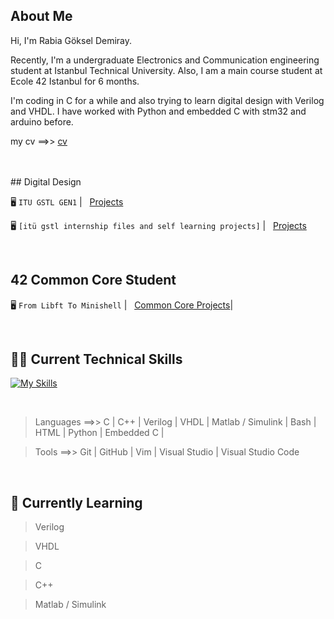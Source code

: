 ## About Me
Hi, I'm Rabia Göksel Demiray. 

Recently, I'm a undergraduate Electronics and Communication engineering student at Istanbul Technical University. Also, I am a main course student at Ecole 42 Istanbul for 6 months. 

I'm coding in C for a while and also trying to learn digital design with Verilog and VHDL. I have worked with Python and embedded C with stm32 and arduino before.


my cv ==>>  [cv](https://github.com/rgoksel/rgoksel/blob/main/rgd-%20cvson.pdf)

</br>
</br>
## Digital Design

🖥️ `ITU GSTL GEN1`
| &nbsp; [Projects](https://github.com/rgoksel/ITU-GSTL-GEN1)


🖥️  `[itü gstl internship files and self learning projects]`
| &nbsp; [Projects](https://github.com/rgoksel/Digital-Design)


<br>

## 42 Common Core Student

 🖥️ `From Libft To Minishell`
| &nbsp; [Common Core Projects](https://github.com/rgoksel/42/blob/main/README.md)|

<br>

## 🧑‍💻 Current Technical Skills

[![My Skills](https://skillicons.dev/icons?i=c,cpp,bash,vim,py,arduino,vscode,html,github,git,visualstudio,stm32)](https://skillicons.dev)

<br>

> Languages ==>>  C | C++ | Verilog | VHDL |  Matlab / Simulink | Bash | HTML | Python | Embedded C |

> Tools ==>>  Git | GitHub | Vim | Visual Studio | Visual Studio Code 

<br>


## 🌱 Currently Learning
> Verilog

> VHDL

> C

> C++

> Matlab / Simulink 


<br>







